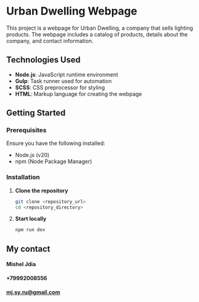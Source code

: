 # Urban Dwelling Webpage

This project is a webpage for Urban Dwelling, a company that sells lighting products. The webpage includes a catalog of
products, details about the company, and contact information.

## Technologies Used

- **Node.js**: JavaScript runtime environment
- **Gulp**: Task runner used for automation
- **SCSS**: CSS preprocessor for styling
- **HTML**: Markup language for creating the webpage

## Getting Started

### Prerequisites

Ensure you have the following installed:

- Node.js (v20)
- npm (Node Package Manager)

### Installation

1. **Clone the repository**

   ```bash
   git clone <repository_url>
   cd <repository_directory>

2. **Start locally**
   ```bash
   npm run dev

## My contact

#### Mishel Jdia

#### +79992008556

#### mj.sy.ru@gmail.com